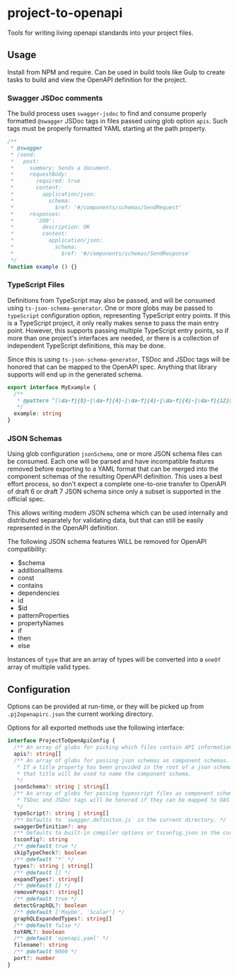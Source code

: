 # project-to-openapi

Tools for writing living openapi standards into your project files.

## Usage

Install from NPM and require. Can be used in build tools like Gulp to create tasks to build and view the OpenAPI definition for the project.

### Swagger JSDoc comments

The build process uses `swagger-jsdoc` to find and consume properly formatted `@swagger` JSDoc tags in files passed using glob option `apis`. Such tags must be properly formatted YAML starting at the path property.

```js
/**
 * @swagger
 * /send:
 *   post:
 *     summary: Sends a document.
 *     requestBody:
 *       required: true
 *       content:
 *         application/json:
 *           schema:
 *             $ref: '#/components/schemas/SendRequest'
 *     responses:
 *       '200':
 *         description: OK
 *         content:
 *           application/json:
 *             schema:
 *               $ref: '#/components/schemas/SendResponse'
 */
function example () {}
```

### TypeScript Files

Definitions from TypeScript may also be passed, and will be consumed using `ts-json-schema-generator`. One or more globs may be passed to `typeScript` configuration option, representing TypeScript entry points. If this is a TypeScript project, it only really makes sense to pass the main entry point. However, this supports passing multiple TypeScript entry points, so if more than one project's interfaces are needed, or there is a collection of independent TypeScript definitions, this may be done.

Since this is using `ts-json-schema-generator`, TSDoc and JSDoc tags will be honored that can be mapped to the OpenAPI spec. Anything that library supports will end up in the generated schema.

```ts
export interface MyExample {
  /**
   * @pattern ^[\da-f]{8}-[\da-f]{4}-[\da-f]{4}-[\da-f]{4}-[\da-f]{12}$
   */
  example: string
}
```

### JSON Schemas

Using glob configuration `jsonSchema`, one or more JSON schema files can be consumed. Each one will be parsed and have incompatible features removed before exporting to a YAML format that can be merged into the component schemas of the resulting OpenAPI definition. This uses a best effort process, so don't expect a complete one-to-one transfer to OpenAPI of draft 6 or draft 7 JSON schema since only a subset is supported in the official spec.

This allows writing modern JSON schema which can be used internally and distributed separately for validating data, but that can still be easily represented in the OpenAPI definition.

The following JSON schema features WILL be removed for OpenAPI compatibility:
- $schema
- additionalItems
- const
- contains
- dependencies
- id
- $id
- patternProperties
- propertyNames
- if
- then
- else

Instances of `type` that are an array of types will be converted into a `oneOf` array of multiple valid types.

## Configuration

Options can be provided at run-time, or they will be picked up from `.pj2openapirc.json` the current working directory.

Options for all exported methods use the following interface:
```ts
interface ProjectToOpenApiConfig {
  /** An array of globs for picking which files contain API information. */
  apis?: string[]
  /** An array of globs for passing json schemas as component schemas.
   * If a title property has been provided in the root of a json schema,
   * that title will be used to name the component schema.
   */
  jsonSchema?: string | string[]
  /** An array of globs for passing typescript files as component schemas.
   * TSDoc and JSDoc tags will be honored if they can be mapped to OAS schema tags.
   */
  typeScript?: string | string[]
  /** Defaults to `swagger.definiton.js` in the current directory. */
  swaggerDefinition?: any
  /** Defaults to built-in compiler options or tsconfig.json in the current directory. */
  tsconfig?: string
  /** @default true */
  skipTypeCheck?: boolean
  /** @default '*' */
  types?: string | string[]
  /** @default [] */
  expandTypes?: string[]
  /** @default [] */
  removeProps?: string[]
  /** @default true */
  detectGraphQL?: boolean
  /** @default ['Maybe', 'Scalar'] */
  graphQLExpandedTypes?: string[]
  /** @default false */
  toYAML?: boolean
  /** @default 'openapi.yaml' */
  filename?: string
  /** @default 9000 */
  port?: number
}
```